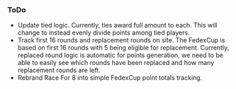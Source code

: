 ### ToDo
- Update tied logic. Currently, ties award full amount to each. 
  This will change to instead evenly divide points among tied players.
- Track first 16 rounds and replacement rounds on site. The FedexCup is based on first 16 rounds with 5 being eligible for replacement.
  Currently, replaced round logic is automatic for points generation,
  we need to be able to easily see which rounds have been replaced and how many replacement rounds are left.
- Rebrand Race For 8 into simple FedexCup point totals tracking.
  
